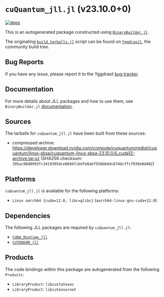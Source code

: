 # `cuQuantum_jll.jl` (v23.10.0+0)

[![deps](https://juliahub.com/docs/cuQuantum_jll/deps.svg)](https://juliahub.com/ui/Packages/cuQuantum_jll/jdwEh?page=2)

This is an autogenerated package constructed using [`BinaryBuilder.jl`](https://github.com/JuliaPackaging/BinaryBuilder.jl).

The originating [`build_tarballs.jl`](https://github.com/JuliaPackaging/Yggdrasil/blob/459e5337f6abdbf160914ef7ba3e587b8234ac66/C/CUDA/cuQuantum/build_tarballs.jl) script can be found on [`Yggdrasil`](https://github.com/JuliaPackaging/Yggdrasil/), the community build tree.

## Bug Reports

If you have any issue, please report it to the Yggdrasil [bug tracker](https://github.com/JuliaPackaging/Yggdrasil/issues).

## Documentation

For more details about JLL packages and how to use them, see `BinaryBuilder.jl` [documentation](https://docs.binarybuilder.org/stable/jll/).

## Sources

The tarballs for `cuQuantum_jll.jl` have been built from these sources:

* compressed archive: https://developer.download.nvidia.com/compute/cuquantum/redist/cuquantum/linux-sbsa/cuquantum-linux-sbsa-23.10.0.6_cuda12-archive.tar.xz (SHA256 checksum: `395ac98d0993fc3419395dce86947cbdfe0abf556bb4dc674dcffcf939e0d482`)

## Platforms

`cuQuantum_jll.jl` is available for the following platforms:

* `Linux aarch64 {cuda=12.0, libc=glibc}` (`aarch64-linux-gnu-cuda+12.0`)

## Dependencies

The following JLL packages are required by `cuQuantum_jll.jl`:

* [`CUDA_Runtime_jll`](https://github.com/JuliaBinaryWrappers/CUDA_Runtime_jll.jl)
* [`CUTENSOR_jll`](https://github.com/JuliaBinaryWrappers/CUTENSOR_jll.jl)

## Products

The code bindings within this package are autogenerated from the following `Products`:

* `LibraryProduct`: `libcustatevec`
* `LibraryProduct`: `libcutensornet`
